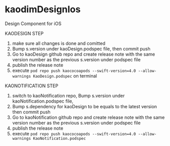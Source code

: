 # kaodimDesignIos
Design Component for iOS

KAODESIGN STEP
1. make sure all changes is done and comitted
2. Bump s.version under kaoDesign.podspec file, then commit push
3. Go to kaoDesign github repo and create release note with the same version number as the previous s.version under podspec file
4. publish the release note
5. execute `pod repo push kaococoapods --swift-version=4.0 --allow-warnings KaoDesign.podspec` on terminal

KAONOTIFICATION STEP
1. switch to kaoNotification repo, Bump s.version under kaoNotification.podspec file, 
2. Bump s.dependency for kaoDesign to be equals to the latest version then commit push
3. Go to kaoNotification github repo and create release note with the same version number as the previous s.version under podspec file
4. publish the release note
5. execute `pod repo push kaococoapods --swift-version=4.0 --allow-warnings KaoNotification.podspec`

